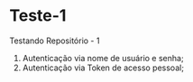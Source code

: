 # Teste-1
Testando Repositório - 1
1. Autenticação via nome de usuário e senha;
2. Autenticação via Token de acesso pessoal;